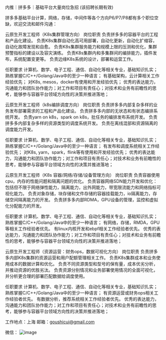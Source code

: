内推｜拼多多｜基础平台大量岗位急招 (该招聘长期有效)

拼多多基础平台计算，网络，存储，中间件等各个方向P6/P7/P8都有多个职位空缺，欢迎交流和邮件沟通：

云原生开发工程师（K8s集群管理方向）
岗位职责
负责拼多多的容器平台的工程和产品化建设。
负责K8s集群自动化高可用部署，自动化更新，自动化扩缩容，自动化故障发现和自愈。
负责K8s集群服务能力和规模上限的压测和优化，集群预警指标的建设以及容灾演练。
负责K8s集群内和多集群间的编排能力，插件发布，系统配置变更等。
负责边缘K8s系统的设计，部署和运营工作。

任职要求
计算机、数学、电子工程、通信、自动化等相关专业，基础知识扎实；
熟练掌握C/C++/Golang/Java中的至少一种语言；
有基础架构，云计算相关工作经验优先；
对K8s, mesos，docker有使用和开发经验优先；
优秀的表达能力，沟通能力和团队协作能力；对工作和项目有责任心；对技术和业务有前瞻性的思考，能够参与容器平台领域方向性的决策并推进落地；

云原生开发工程师（k8s编排调度方向）
岗位职责
负责拼多多内部复杂多样的业务发布部署需求的工程和产品化建设。
负责拼多多内部的无状态和有状态编排系统开发。
负责yarn on k8s，spark on k8s，批任务的编排发布系统开发。
负责拼多多内部复杂多样的资源类型的调度系统开发。
负责在离线混部和资源隔离的调度能力开发。

任职要求
计算机、数学、电子工程、通信、自动化等相关专业，基础知识扎实；
熟练掌握C/C++/Golang/Java中的至少一种语言；
有发布和调度系统相关工作经验优先；
对K8s, yarn，spark，flink等有使用和开发经验优先；
优秀的表达能力，沟通能力和团队协作能力；对工作和项目有责任心；对技术和业务有前瞻性的思考，能够参与容器平台领域方向性的决策并推进落地；

云原生开发工程师（K8s 容器/网络/存储/设备管理方向）
岗位职责
负责容器使用cpu，内存的性能问题和隔离问题的优化。
负责容器网络SDN能力开发和优化：包括但不限于网络弹性能力，隔离能力，出外网能力，带宽限流能力和网络指标可视化能力。
负责对象存储，块存储和文件存储的容器挂载能力，io隔离能力，存储空间隔离能力的开发。
负责拼多多内部RDMA，GPU设备的管理，监控和虚拟化分配能力的开发。

任职要求
计算机、数学、电子工程、通信、自动化等相关专业，基础知识扎实；
熟练掌握C/C++/Golang/Java中的至少一种语言；
有网络，存储，RMDA，GPU等相关工作经验者优先。
有linux内核开发和ebpf相关工作经验者优先。
优秀的表达能力，沟通能力和团队协作能力；对工作和项目有责任心；对技术和业务有前瞻性的思考，能够参与容器平台领域方向性的决策并推进落地；

云原生开发工程师（资源运营：财务ops，数据可视化方向）
岗位职责
负责拼多多内部K8s集群的资源运营和用户配额管理相关工作。
负责K8s集群成本和业务使用成本的数据计算和优化。
负责不同资源类型和型号的保有量，成本优劣分析，并推动资源的优胜劣汰。
负责资源分别情况和业务部署使用情况的全面可视化，并分析更合理的部署匹配数据给调度使用。

任职要求
计算机、数学、电子工程、通信、自动化等相关专业，基础知识扎实；
熟练掌握C/C++/Golang/Java中的至少一种语言；
有资源运营或财务ops相关工作经验者优先。
有数据分析，推荐系统相关工作经验者优先。
优秀的表达能力，沟通能力和团队协作能力；对工作和项目有责任心；对技术和业务有前瞻性的思考，能够参与容器平台领域方向性的决策并推进落地；

工作地点：上海
邮箱：goushicui@gmail.com

微信： 
![image](https://github.com/user-attachments/assets/92628cf9-9104-46c6-8fee-23fe0ae306a8)
